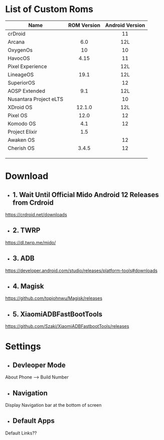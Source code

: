 # List of Custom Roms
| Name | ROM Version|Android Version |
|-|:-:|:-:|
| crDroid | | 11 |
| Arcana | 6.0 | 12L |
| OxygenOs | 10 | 10 |
| HavocOS | 4.15 | 11 |
| Pixel Experience | | 12L |
| LineageOS | 19.1 | 12L | 
| SuperiorOS | | 12 |
| AOSP Extended | 9.1 | 12L |
| Nusantara Project eLTS | | 10 |
| XDroid OS | 12.1.0 | 12L |
| Pixel OS | 12.0 | 12 |
| Komodo OS | 4.1 | 12 |
| Project Elixir | 1.5 |  |
| Awaken OS |  | 12 |
| Cherish OS| 3.4.5 | 12 |
|  |  |  |
|  |  |  |
|  |  |  |


# Download

- ## 1. Wait Until Official Mido Android 12 Releases from Crdroid

https://crdroid.net/downloads

- ## 2. TWRP

https://dl.twrp.me/mido/

- ## 3. ADB

https://developer.android.com/studio/releases/platform-tools#downloads

- ## 4. Magisk

https://github.com/topjohnwu/Magisk/releases

- ## 5. XiaomiADBFastBootTools

https://github.com/Szaki/XiaomiADBFastbootTools/releases

# Settings


- ## Devleoper Mode

About Phone --> Build Number

- ## Navigation

Display Navigation bar at the bottom of screen

- ## Default Apps

Default Links??
